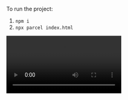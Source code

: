 To run the project: 

1. `npm i`
2. `npx parcel index.html`

<video src='webgl-experiments_7-10-2021_03.mp4'>